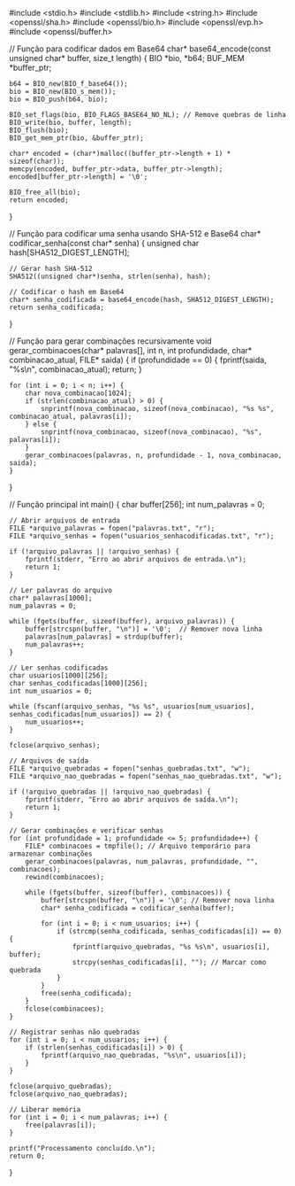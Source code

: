 #include <stdio.h>
#include <stdlib.h>
#include <string.h>
#include <openssl/sha.h>
#include <openssl/bio.h>
#include <openssl/evp.h>
#include <openssl/buffer.h>

// Função para codificar dados em Base64
char* base64_encode(const unsigned char* buffer, size_t length) {
    BIO *bio, *b64;
    BUF_MEM *buffer_ptr;

    b64 = BIO_new(BIO_f_base64());
    bio = BIO_new(BIO_s_mem());
    bio = BIO_push(b64, bio);

    BIO_set_flags(bio, BIO_FLAGS_BASE64_NO_NL); // Remove quebras de linha
    BIO_write(bio, buffer, length);
    BIO_flush(bio);
    BIO_get_mem_ptr(bio, &buffer_ptr);

    char* encoded = (char*)malloc((buffer_ptr->length + 1) * sizeof(char));
    memcpy(encoded, buffer_ptr->data, buffer_ptr->length);
    encoded[buffer_ptr->length] = '\0';

    BIO_free_all(bio);
    return encoded;
}

// Função para codificar uma senha usando SHA-512 e Base64
char* codificar_senha(const char* senha) {
    unsigned char hash[SHA512_DIGEST_LENGTH];

    // Gerar hash SHA-512
    SHA512((unsigned char*)senha, strlen(senha), hash);

    // Codificar o hash em Base64
    char* senha_codificada = base64_encode(hash, SHA512_DIGEST_LENGTH);
    return senha_codificada;
}

// Função para gerar combinações recursivamente
void gerar_combinacoes(char* palavras[], int n, int profundidade, char* combinacao_atual, FILE* saida) {
    if (profundidade == 0) {
        fprintf(saida, "%s\n", combinacao_atual);
        return;
    }

    for (int i = 0; i < n; i++) {
        char nova_combinacao[1024];
        if (strlen(combinacao_atual) > 0) {
            snprintf(nova_combinacao, sizeof(nova_combinacao), "%s %s", combinacao_atual, palavras[i]);
        } else {
            snprintf(nova_combinacao, sizeof(nova_combinacao), "%s", palavras[i]);
        }
        gerar_combinacoes(palavras, n, profundidade - 1, nova_combinacao, saida);
    }
}

// Função principal
int main() {
    char buffer[256];
    int num_palavras = 0;

    // Abrir arquivos de entrada
    FILE *arquivo_palavras = fopen("palavras.txt", "r");
    FILE *arquivo_senhas = fopen("usuarios_senhacodificadas.txt", "r");

    if (!arquivo_palavras || !arquivo_senhas) {
        fprintf(stderr, "Erro ao abrir arquivos de entrada.\n");
        return 1;
    }

    // Ler palavras do arquivo
    char* palavras[1000];
    num_palavras = 0;

    while (fgets(buffer, sizeof(buffer), arquivo_palavras)) {
        buffer[strcspn(buffer, "\n")] = '\0';  // Remover nova linha
        palavras[num_palavras] = strdup(buffer);
        num_palavras++;
    }

    // Ler senhas codificadas
    char usuarios[1000][256];
    char senhas_codificadas[1000][256];
    int num_usuarios = 0;

    while (fscanf(arquivo_senhas, "%s %s", usuarios[num_usuarios], senhas_codificadas[num_usuarios]) == 2) {
        num_usuarios++;
    }

    fclose(arquivo_senhas);

    // Arquivos de saída
    FILE *arquivo_quebradas = fopen("senhas_quebradas.txt", "w");
    FILE *arquivo_nao_quebradas = fopen("senhas_nao_quebradas.txt", "w");

    if (!arquivo_quebradas || !arquivo_nao_quebradas) {
        fprintf(stderr, "Erro ao abrir arquivos de saída.\n");
        return 1;
    }

    // Gerar combinações e verificar senhas
    for (int profundidade = 1; profundidade <= 5; profundidade++) {
        FILE* combinacoes = tmpfile(); // Arquivo temporário para armazenar combinações
        gerar_combinacoes(palavras, num_palavras, profundidade, "", combinacoes);
        rewind(combinacoes);

        while (fgets(buffer, sizeof(buffer), combinacoes)) {
            buffer[strcspn(buffer, "\n")] = '\0'; // Remover nova linha
            char* senha_codificada = codificar_senha(buffer);

            for (int i = 0; i < num_usuarios; i++) {
                if (strcmp(senha_codificada, senhas_codificadas[i]) == 0) {
                    fprintf(arquivo_quebradas, "%s %s\n", usuarios[i], buffer);
                    strcpy(senhas_codificadas[i], ""); // Marcar como quebrada
                }
            }
            free(senha_codificada);
        }
        fclose(combinacoes);
    }

    // Registrar senhas não quebradas
    for (int i = 0; i < num_usuarios; i++) {
        if (strlen(senhas_codificadas[i]) > 0) {
            fprintf(arquivo_nao_quebradas, "%s\n", usuarios[i]);
        }
    }

    fclose(arquivo_quebradas);
    fclose(arquivo_nao_quebradas);

    // Liberar memória
    for (int i = 0; i < num_palavras; i++) {
        free(palavras[i]);
    }

    printf("Processamento concluído.\n");
    return 0;
}
